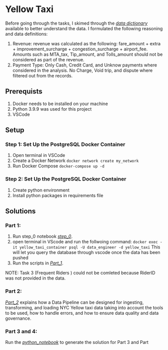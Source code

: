 # Yellow Taxi

Before going through the tasks, I skimed through the [*data dictionary*](https://www.nyc.gov/assets/tlc/downloads/pdf/data_dictionary_trip_records_yellow.pdf) available to better understand the data. I formulated the following reasoning and data definitions:
1. Revenue:
   revenue was calculated as the following: fare_amount + extra + improvement_surcharge + congestion_surcharge + airport_fee. Amounts such as MTA_tax, Tip_amount, and Tolls_amount should not be considered as part of the revenue.
2. Payment Type:
    Only Cash, Credit Card, and Unknow payments where considered in the analysis. No Charge, Void trip, and dispute where filtered out from the records.

 ## Prerequists
 1. Docker needs to be installed on your machine
 2. Python 3.9.9 was used for this project
 3. VSCode
 
 ## Setup
  ### Step 1: Set Up the PostgreSQL Docker Container
  1. Open terminal in VSCode
  2. Create a Docker Network
  `docker network create my_network`
  3. Run Docker Compose
  `docker-compose up -d`
  
  ### Step 2: Set Up the PostgreSQL Docker Container
  1. Create python environment
  2. Install python packages in requirements file
 
 ## Solutions
  ### Part 1:
   1. Run step_0 notebook [*step_0*](Solutions/step_0.ipynb).
   2. open terminal in VScode and run the follwoing command:
   `docker exec -it yellow_taxi_container psql -U data_engineer -d yellow_taxi`
   This will let you query the database through vscode once the data has been pushed
   3. Run the scripts in [*Part_1*](Solutions/Part_1.sql).

   NOTE: Task 3 (Frequent Riders ) could not be comleted because RiderID was not provided in the data.
  
  ### Part 2:
   [*Part_2*](Solutions/Part_2.md) explains how a Data Pipeline can be designed for ingesting, transforming, and loading NYC Yellow taxi data taking into account the tools to be used, how to handle errors, and how to ensure data quality and data governance.
   
  ### Part 3 and 4:
  Run the [*python_notebook*](Solutions/Part_3_4.ipynb) to generate the solution for Part 3 and Part 


   
